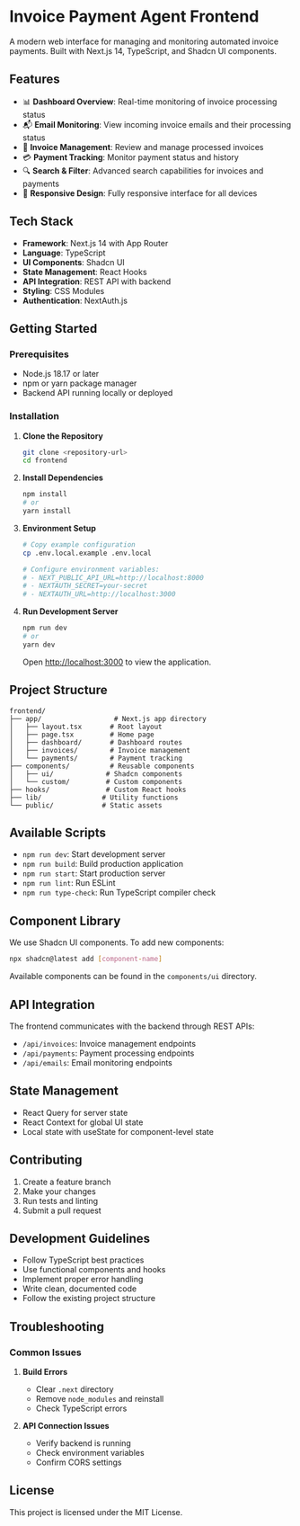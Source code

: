 # Invoice Payment Agent Frontend

A modern web interface for managing and monitoring automated invoice payments. Built with Next.js 14, TypeScript, and Shadcn UI components.

## Features

- 📊 **Dashboard Overview**: Real-time monitoring of invoice processing status
- 📬 **Email Monitoring**: View incoming invoice emails and their processing status
- 📄 **Invoice Management**: Review and manage processed invoices
- 💳 **Payment Tracking**: Monitor payment status and history
- 🔍 **Search & Filter**: Advanced search capabilities for invoices and payments
- 📱 **Responsive Design**: Fully responsive interface for all devices

## Tech Stack

- **Framework**: Next.js 14 with App Router
- **Language**: TypeScript
- **UI Components**: Shadcn UI
- **State Management**: React Hooks
- **API Integration**: REST API with backend
- **Styling**: CSS Modules
- **Authentication**: NextAuth.js

## Getting Started

### Prerequisites

- Node.js 18.17 or later
- npm or yarn package manager
- Backend API running locally or deployed

### Installation

1. **Clone the Repository**
   ```bash
   git clone <repository-url>
   cd frontend
   ```

2. **Install Dependencies**
   ```bash
   npm install
   # or
   yarn install
   ```

3. **Environment Setup**
   ```bash
   # Copy example configuration
   cp .env.local.example .env.local

   # Configure environment variables:
   # - NEXT_PUBLIC_API_URL=http://localhost:8000
   # - NEXTAUTH_SECRET=your-secret
   # - NEXTAUTH_URL=http://localhost:3000
   ```

4. **Run Development Server**
   ```bash
   npm run dev
   # or
   yarn dev
   ```

   Open [http://localhost:3000](http://localhost:3000) to view the application.

## Project Structure

```
frontend/
├── app/                  # Next.js app directory
│   ├── layout.tsx       # Root layout
│   ├── page.tsx         # Home page
│   ├── dashboard/       # Dashboard routes
│   ├── invoices/        # Invoice management
│   └── payments/        # Payment tracking
├── components/          # Reusable components
│   ├── ui/             # Shadcn components
│   └── custom/         # Custom components
├── hooks/              # Custom React hooks
├── lib/               # Utility functions
└── public/            # Static assets
```

## Available Scripts

- `npm run dev`: Start development server
- `npm run build`: Build production application
- `npm run start`: Start production server
- `npm run lint`: Run ESLint
- `npm run type-check`: Run TypeScript compiler check

## Component Library

We use Shadcn UI components. To add new components:

```bash
npx shadcn@latest add [component-name]
```

Available components can be found in the `components/ui` directory.

## API Integration

The frontend communicates with the backend through REST APIs:

- `/api/invoices`: Invoice management endpoints
- `/api/payments`: Payment processing endpoints
- `/api/emails`: Email monitoring endpoints

## State Management

- React Query for server state
- React Context for global UI state
- Local state with useState for component-level state

## Contributing

1. Create a feature branch
2. Make your changes
3. Run tests and linting
4. Submit a pull request

## Development Guidelines

- Follow TypeScript best practices
- Use functional components and hooks
- Implement proper error handling
- Write clean, documented code
- Follow the existing project structure

## Troubleshooting

### Common Issues

1. **Build Errors**
   - Clear `.next` directory
   - Remove `node_modules` and reinstall
   - Check TypeScript errors

2. **API Connection Issues**
   - Verify backend is running
   - Check environment variables
   - Confirm CORS settings

## License

This project is licensed under the MIT License.
